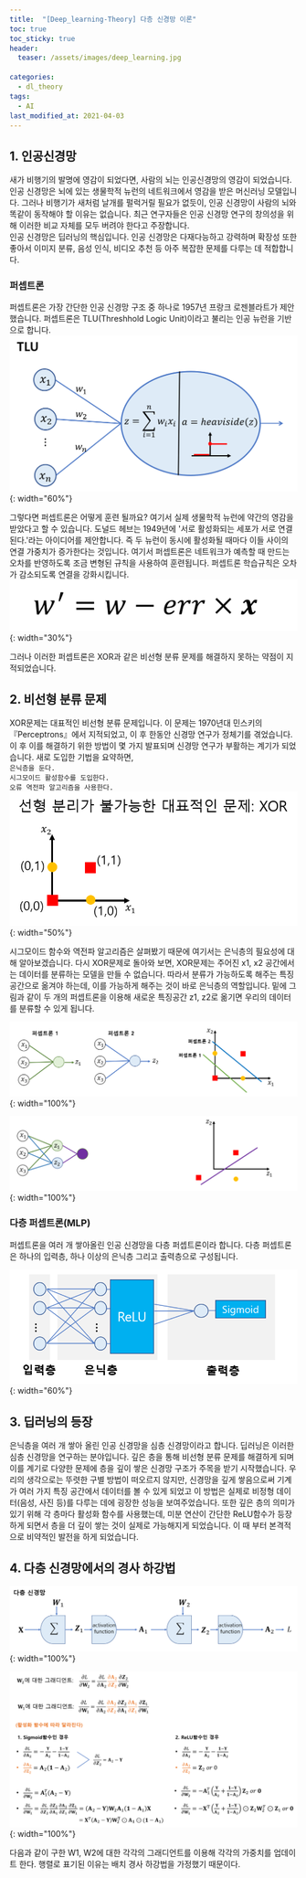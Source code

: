 ```yaml
---
title:  "[Deep_learning-Theory] 다층 신경망 이론"
toc: true
toc_sticky: true
header:
  teaser: /assets/images/deep_learning.jpg

categories:
  - dl_theory
tags:
  - AI
last_modified_at: 2021-04-03
---
```


## 1. 인공신경망  

새가 비행기의 발명에 영감이 되었다면, 사람의 뇌는 인공신경망의 영감이 되었습니다. 인공 신경망은 뇌에 있는 생물학적 뉴런의 네트워크에서 영감을 받은 머신러닝 모델입니다. 그러나 비행기가 새처럼 날개를 펄럭거릴 필요가 없듯이, 인공 신경망이 사람의 뇌와 똑같이 동작해야 할 이유는 없습니다. 최근 연구자들은 인공 신경망 연구의 창의성을 위해 이러한 비교 자체를 모두 버려야 한다고 주장합니다.  
인공 신경망은 딥러닝의 핵심입니다. 인공 신경망은 다재다능하고 강력하며 확장성 또한 좋아서 이미지 분류, 음성 인식, 비디오 추천 등 아주 복잡한 문제를 다루는 데 적합합니다.  

### 퍼셉트론  
퍼셉트론은 가장 간단한 인공 신경망 구조 중 하나로 1957년 프랑크 로젠블라트가 제안했습니다. 퍼셉트론은 TLU(Threshhold Logic Unit)이라고 불리는 인공 뉴런을 기반으로 합니다.  
![](/assets/images/TLU.png){: width="60%"}  

그렇다면 퍼셉트론은 어떻게 훈련 될까요? 여기서 실제 생물학적 뉴런에 약간의 영감을 받았다고 할 수 있습니다. 도널드 헤브는 1949년에 '서로 활성화되는 세포가 서로 연결된다.'라는 아이디어를 제안합니다. 즉 두 뉴런이 동시에 활성화될 때마다 이들 사이의 연결 가중치가 증가한다는 것입니다. 여기서 퍼셉트론은 네트워크가 예측할 때 만드는 오차를 반영하도록 조금 변형된 규칙을 사용하여 훈련됩니다. 퍼셉트론 학습규칙은 오차가 감소되도록 연결을 강화시킵니다.  
![](/assets/images/TLU_1.png){: width="30%"}  

그러나 이러한 퍼셉트론은 XOR과 같은 비선형 분류 문제를 해결하지 못하는 약점이 지적되었습니다.  

## 2. 비선형 분류 문제
XOR문제는 대표적인 비선형 분류 문제입니다. 이 문제는 1970년대 민스키의 『Perceptrons』에서 지적되었고, 이 후 한동안 신경망 연구가 정체기를 겪었습니다. 이 후 이를 해결하기 위한 방법이 몇 가지 발표되며 신경망 연구가 부활하는 계기가 되었습니다. 새로 도입한 기법을 요약하면,  
`은닉층을 둔다.`  
`시그모이드 활성함수를 도입한다.`  
`오류 역전파 알고리즘을 사용한다.`  
![](/assets/images/multi_layer_0.png){: width="50%"}  

시그모이드 함수와 역전파 알고리즘은 살펴봤기 때문에 여기서는 은닉층의 필요성에 대해 알아보겠습니다. 다시 XOR문제로 돌아와 보면, XOR문제는 주어진 x1, x2 공간에서는 데이터를 분류하는 모델을 만들 수 없습니다. 따라서 분류가 가능하도록 해주는 특징공간으로 옮겨야 하는데, 이를 가능하게 해주는 것이 바로 은닉층의 역할입니다. 밑에 그림과 같이 두 개의 퍼셉트론을 이용해 새로운 특징공간 z1, z2로 옮기면 우리의 데이터를 분류할 수 있게 됩니다.  

![](/assets/images/multi_layer_1.png){: width="100%"}

![](/assets/images/multi_layer_2.png){: width="100%"}  

### 다층 퍼셉트론(MLP)  

퍼셉트론을 여러 개 쌓아올린 인공 신경망을 다층 퍼셉트론이라 합니다. 다층 퍼셉트론은 하나의 입력층, 하나 이상의 은닉층 그리고 출력층으로 구성됩니다.  

![](/assets/images/MLP.png){: width="60%"}  



## 3. 딥러닝의 등장  
은닉층을 여러 개 쌓아 올린 인공 신경망을 심층 신경망이라고 합니다. 딥러닝은 이러한 심층 신경망을 연구하는 분야입니다. 깊은 층을 통해 비선형 분류 문제를 해결하게 되며 이를 계기로 다양한 문제에 층을 깊이 쌓은 신경망 구조가 주목을 받기 시작했습니다. 우리의 생각으로는 뚜렷한 구별 방법이 떠오르지 않지만, 신경망을 깊게 쌓음으로써 기계가 여러 가지 특징 공간에서 데이터를 볼 수 있게 되었고 이 방법은 실제로 비정형 데이터(음성, 사진 등)를 다루는 데에 굉장한 성능을 보여주었습니다. 또한 깊은 층의 의미가 있기 위해 각 층마다 활성화 함수를 사용했는데, 미분 연산이 간단한 ReLU함수가 등장하게 되면서 층을 더 깊이 쌓는 것이 실제로 가능해지게 되었습니다. 이 때 부터 본격적으로 비약적인 발전을 하게 되었습니다.  

## 4. 다층 신경망에서의 경사 하강법  

![](/assets/images/multi_layer_3.png){: width="100%"}  

![](/assets/images/multi_layer_4.png){: width="100%"}  

다음과 같이 구한 W1, W2에 대한 각각의 그래디언트를 이용해 각각의 가중치를 업데이트 한다. 행렬로 표기된 이유는 배치 경사 하강법을 가정했기 때문이다.  

